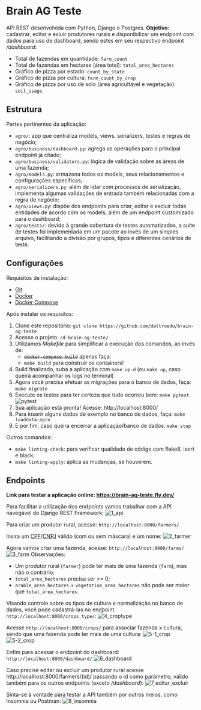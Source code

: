 # Brain AG Teste

API REST desenvolvida com Python, Django e Postgres. **Objetivo:** cadastrar, editar e exluir produtores rurais e disponibilizar um endpoint com dados para uso de dashboard, sendo estes em seu respectivo endpoint */dashboard*:
- Total de fazendas em quantidade: `farm_count`
- Total de fazendas em hectares (área total): `total_area_hectares`
- Gráfico de pizza por estado: `count_by_state`
- Gráfico de pizza por cultura: `farm_count_by_crop`
- Gráfico de pizza por uso de solo (área agricultável e vegetação):  `soil_usage`


## Estrutura

Partes pertinentes da aplicação:

- `agro/`: app que centraliza models, views, serializers, testes e regras de negócio;
- `agro/business/dashboard.py`: agrega as operações para o principal endpoint já citado;
- `agro/business/validators.py`: lógica de validação sobre as áreas de uma fazenda;
- `agro/models.py`: armazena todos os models, seus relacionamentos e configurações específicas;
- `agro/serializers.py`: além de lidar com processos de serialização, implementa algumas validações de entrada também relacionadas com a regra de negócio;
- `agro/views.py`: dispõe dos endpoints para criar, editar e excluir todas entidades de acordo com os models, além de um endpoint customizado para o dashboard;
- `agro/tests/`: devido à grande cobertura de testes automatizados, a suíte de testes foi implementada em um pacote ao invés de um simples arquivo, facilitando a divisão por grupos, tipos e diferentes cenários de teste.


## Configurações

Requisitos de instalação:

- [Git](https://git-scm.com/downloads)
- [Docker](https://docs.docker.com/engine/install/)
- [Docker Compose](https://docs.docker.com/compose/migrate/)

Após instalar os requisitos:

1. Clone este repositório: `git clone https://github.com/daltroedu/brain-ag-teste`
2. Acesse o projeto: `cd brain-ag-teste/`
3. Utilizamos *Makefile* para simplificar a execução dos comandos, ao invés de:
    - ~~`docker-compose build`~~ apenas faça:
    - `make build` para construir os containers!
4. Build finalizado, suba a aplicação com `make up-d` (ou `make up`, caso queira acompanhar os logs no terminal)
5. Agora você precisa efetuar as migrações para o banco de dados, faça: `make migrate`
6. Execute os testes para ter certeza que tudo ocorreu bem: `make pytest`
![pytest](docs/imgs/pytest.png)
7. Sua aplicação está pronta! Acesse: http://localhost:8000/
8. Para inserir alguns dados de exemplo no banco de dados, faça: `make loaddata-agro`
9. E por fim, caso queira encerrar a aplicação/banco de dados: `make stop`

Outros comandos:
- `make linting-check`: para verificar qualidade de código com flake8, isort e black;
- `make linting-apply`: aplica as mudanças, se houverem.


## Endpoints

**Link para testar a aplicação online: https://brain-ag-teste.fly.dev/**

Para facilitar a utilização dos endpoints vamos trabalhar com a API navegável do Django REST Framework:
![1_api](docs/imgs/1_api.png)

Para criar um produtor rural, acesse: `http://localhost:8000/farmers/`

Insira um [CPF](https://www.4devs.com.br/gerador_de_cpf)/[CNPJ](https://www.4devs.com.br/gerador_de_cnpj) válido (com ou sem máscara) e um nome:
![2_farmer](docs/imgs/2_farmer.png)

Agora vamos criar uma fazenda, acesse: `http://localhost:8000/farms/`
![3_farm](docs/imgs/3_farm.png)
Observações:
- Um produtor rural (`farmer`) pode ter mais de uma fazenda (`farm`), mas não o contrário;
- `total_area_hectares` precisa ser >= 0;
- `arable_area_hectares` + `vegetation_area_hectares` não pode ser maior que `total_area_hectares`.

Visando controle sobre os tipos de cultura e normalização no banco de dados, você pode cadastrá-las no endpoint `http://localhost:8000/crops_type/`:
![4_croptype](docs/imgs/4_croptype.png)

Acesse `http://localhost:8000/crops/` para associar fazenda x cultura, sendo que uma fazenda pode ter mais de uma cultura:
![5-1_crop](docs/imgs/5-1_crop.png)
![5-2_crop](docs/imgs/5-2_crop.png)

Enfim para acessar o endpoint do dashboard: `http://localhost:8000/dashboard/`
![6_dashboard](docs/imgs/6_dashboard.png)

Caso precise editar ou excluir um produtor rural acesse http://localhost:8000/farmers/(id)/ passando o id como parâmetro, válido também para os outros endpoints (exceto */dashboard*):
![7_editar_excluir](docs/imgs/7_editar_excluir.png)

Sinta-se à vontade para testar a API também por outros meios, como Insomnia ou Postman:
![8_insomnia](docs/imgs/8_insomnia.png)